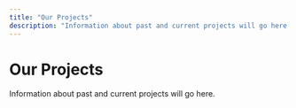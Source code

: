 ```yaml
---
title: "Our Projects"
description: "Information about past and current projects will go here."
---
```


# Our Projects

Information about past and current projects will go here. 